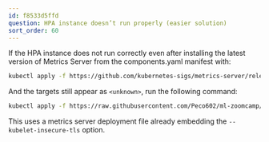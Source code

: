```yaml
---
id: f8533d5ffd
question: HPA instance doesn’t run properly (easier solution)
sort_order: 60
---
```


If the HPA instance does not run correctly even after installing the latest version of Metrics Server from the components.yaml manifest with:

```bash
kubectl apply -f https://github.com/kubernetes-sigs/metrics-server/releases/latest/download/components.yaml
```

And the targets still appear as `<unknown>`, run the following command:

```bash
kubectl apply -f https://raw.githubusercontent.com/Peco602/ml-zoomcamp/main/10-kubernetes/kube-config/metrics-server-deployment.yaml
```

This uses a metrics server deployment file already embedding the `--kubelet-insecure-tls` option.